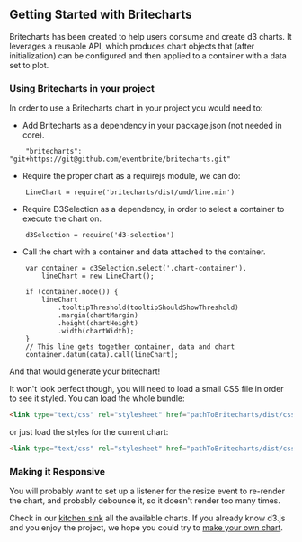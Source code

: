 ## Getting Started with Britecharts

Britecharts has been created to help users consume and create d3 charts. It leverages a reusable API, which produces chart objects that (after initialization) can be configured and then applied to a container with a data set to plot.

### Using Britecharts in your project

In order to use a Britecharts chart in your project you would need to:

- Add Britecharts as a dependency in your package.json (not needed in core).
```
    "britecharts": "git+https://git@github.com/eventbrite/britecharts.git"
```
- Require the proper chart as a requirejs module, we can do:
```
    LineChart = require('britecharts/dist/umd/line.min')
```
- Require D3Selection as a dependency, in order to select a container to execute the chart on.
```
    d3Selection = require('d3-selection')
```
- Call the chart with a container and data attached to the container.
```
    var container = d3Selection.select('.chart-container'),
        lineChart = new LineChart();

    if (container.node()) {
        lineChart
            .tooltipThreshold(tooltipShouldShowThreshold)
            .margin(chartMargin)
            .height(chartHeight)
            .width(chartWidth);
    }
    // This line gets together container, data and chart
    container.datum(data).call(lineChart);
```
And that would generate your britechart!

It won't look perfect though, you will need to load a small CSS file in order to see it styled. You can load the whole bundle:
```html
<link type="text/css" rel="stylesheet" href="pathToBritecharts/dist/css/bundle.css">
```
or just load the styles for the current chart:
```html
<link type="text/css" rel="stylesheet" href="pathToBritecharts/dist/css/charts/line.css">
```

### Making it Responsive
You will probably want to set up a listener for the resize event to re-render the chart, and probably debounce it, so it doesn't render too many times.

Check in our [kitchen sink][demos] all the available charts. If you already know d3.js and you enjoy the project, we hope you could try to [make your own chart][contribute].


[demos]: http://eventbrite.github.io/britecharts/tutorial-kitchen-sink.html
[contribute]: https://github.com/eventbrite/britecharts/blob/master/CONTRIBUTING.md
